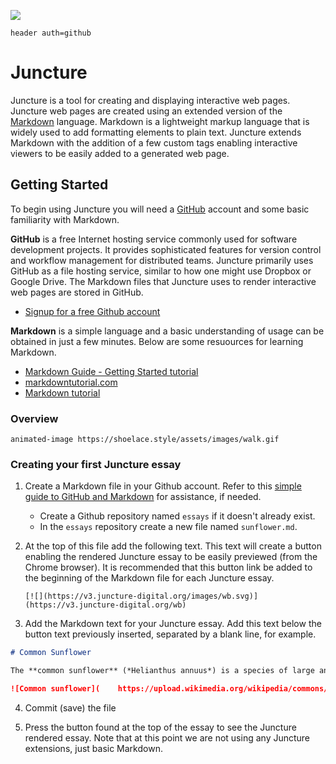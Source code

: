 [![](https://v3.juncture-digital.org/images/wb.svg)](https://v3.juncture-digital.org/wb)

`header auth=github`

# Juncture

Juncture is a tool for creating and displaying interactive web pages.  Juncture web pages are created using an extended version of the [Markdown](Q1193600) language.  Markdown is a lightweight markup language that is widely used to add formatting elements to plain text.  Juncture extends Markdown with the addition of a few custom tags enabling interactive viewers to be easily added to a generated web page.

## Getting Started

To begin using Juncture you will need a [GitHub](Q364) account and some basic familiarity with Markdown.

**GitHub** is a free Internet hosting service commonly used for software development projects. It provides sophisticated features for version control and workflow management for distributed teams. Juncture primarily uses GitHub as a file hosting service, similar to how one might use Dropbox or Google Drive. The Markdown files that Juncture uses to render interactive web pages are stored in GitHub.

- [Signup for a free Github account](https://github.com/signup)

**Markdown** is a simple language and a basic understanding of usage can be obtained in just a few minutes.  Below are some resuources for learning Markdown.

- [Markdown Guide - Getting Started tutorial](https://www.markdownguide.org/getting-started)
- [markdowntutorial.com](https://www.markdowntutorial.com)
- [Markdown tutorial](https://www.youtube.com/watch?v=6A5EpqqDOdk)

### Overview

`animated-image https://shoelace.style/assets/images/walk.gif`

### Creating your first Juncture essay

1. Create a Markdown file in your Github account.  Refer to this [simple guide to GitHub and Markdown](docs/github) for assistance, if needed.
	- Create a Github repository named `essays` if it doesn't already exist.
	- In the `essays` repository create a new file named `sunflower.md`.

2. At the top of this file add the following text.  This text will create a button enabling the rendered Juncture essay to be easily previewed (from the Chrome browser).  It is recommended that this button link be added to the beginning of the Markdown file for each Juncture essay.
	```
	[![](https://v3.juncture-digital.org/images/wb.svg)](https://v3.juncture-digital.org/wb)
	```
	
3. Add the Markdown text for your Juncture essay.  Add this text below the button text previously inserted, separated by a blank line, for example.
 
```markdown
# Common Sunflower

The **common sunflower** (*Helianthus annuus*) is a species of large annual forb of the daisy family Asteraceae. The [common sunflower](https://en.wikipedia.org/wiki/Common_sunflower) is harvested for its edible oily seeds which are used in the production of cooking oil.

![Common sunflower](	https://upload.wikimedia.org/wikipedia/commons/thumb/4/40/Sunflower_sky_backdrop.jpg/217px-Sunflower_sky_backdrop.jpg)
```
	
4. Commit (save) the file

5. Press the button found at the top of the essay to see the Juncture rendered essay.  Note that at this point we are not using any Juncture extensions, just basic Markdown. 